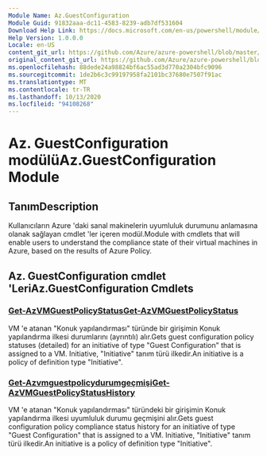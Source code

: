 ```yaml
---
Module Name: Az.GuestConfiguration
Module Guid: 91832aaa-dc11-4583-8239-adb7df531604
Download Help Link: https://docs.microsoft.com/en-us/powershell/module/az.guestconfiguration
Help Version: 1.0.0.0
Locale: en-US
content_git_url: https://github.com/Azure/azure-powershell/blob/master/src/GuestConfiguration/GuestConfiguration/help/Az.GuestConfiguration.md
original_content_git_url: https://github.com/Azure/azure-powershell/blob/master/src/GuestConfiguration/GuestConfiguration/help/Az.GuestConfiguration.md
ms.openlocfilehash: 88dede24a98824bf6ac55ad3d770a2304bfc9096
ms.sourcegitcommit: 1de2b6c3c99197958fa2101bc37680e7507f91ac
ms.translationtype: MT
ms.contentlocale: tr-TR
ms.lasthandoff: 10/13/2020
ms.locfileid: "94108268"
---
```

# <span data-ttu-id="8f3f9-101">Az. GuestConfiguration modülü</span><span class="sxs-lookup"><span data-stu-id="8f3f9-101">Az.GuestConfiguration Module</span></span>
## <span data-ttu-id="8f3f9-102">Tanım</span><span class="sxs-lookup"><span data-stu-id="8f3f9-102">Description</span></span>
<span data-ttu-id="8f3f9-103">Kullanıcıların Azure 'daki sanal makinelerin uyumluluk durumunu anlamasına olanak sağlayan cmdlet 'ler içeren modül.</span><span class="sxs-lookup"><span data-stu-id="8f3f9-103">Module with cmdlets that will enable users to understand the compliance state of their virtual machines in Azure, based on the results of Azure Policy.</span></span>

## <span data-ttu-id="8f3f9-104">Az. GuestConfiguration cmdlet 'Leri</span><span class="sxs-lookup"><span data-stu-id="8f3f9-104">Az.GuestConfiguration Cmdlets</span></span>
### [<span data-ttu-id="8f3f9-105">Get-AzVMGuestPolicyStatus</span><span class="sxs-lookup"><span data-stu-id="8f3f9-105">Get-AzVMGuestPolicyStatus</span></span>](Get-AzVMGuestPolicyStatus.md)
<span data-ttu-id="8f3f9-106">VM 'e atanan "Konuk yapılandırması" türünde bir girişimin Konuk yapılandırma ilkesi durumlarını (ayrıntılı) alır.</span><span class="sxs-lookup"><span data-stu-id="8f3f9-106">Gets guest configuration policy statuses (detailed) for an initiative of type "Guest Configuration" that is assigned to a VM.</span></span>
<span data-ttu-id="8f3f9-107">Initiative, "Initiative" tanım türü ilkedir.</span><span class="sxs-lookup"><span data-stu-id="8f3f9-107">An initiative is a policy of definition type "Initiative".</span></span>

### [<span data-ttu-id="8f3f9-108">Get-Azvmguestpolicydurumgeçmişi</span><span class="sxs-lookup"><span data-stu-id="8f3f9-108">Get-AzVMGuestPolicyStatusHistory</span></span>](Get-AzVMGuestPolicyStatusHistory.md)
<span data-ttu-id="8f3f9-109">VM 'e atanan "Konuk yapılandırması" türündeki bir girişimin Konuk yapılandırma ilkesi uyumluluk durumu geçmişini alır.</span><span class="sxs-lookup"><span data-stu-id="8f3f9-109">Gets guest configuration policy compliance status history for an initiative of type "Guest Configuration" that is assigned to a VM.</span></span>
<span data-ttu-id="8f3f9-110">Initiative, "Initiative" tanım türü ilkedir.</span><span class="sxs-lookup"><span data-stu-id="8f3f9-110">An initiative is a policy of definition type "Initiative".</span></span>

